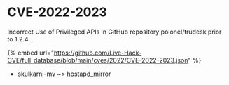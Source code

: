 # CVE-2022-2023

Incorrect Use of Privileged APIs in GitHub repository polonel/trudesk prior to 1.2.4.

{% embed url="https://github.com/Live-Hack-CVE/full_database/blob/main/cves/2022/CVE-2022-2023.json" %}


* skulkarni-mv ~> [hostapd_mirror](https://www.alice-snow.ru/2022/database/cve-2022-2023/hostapd_mirror-skulkarni-mv)